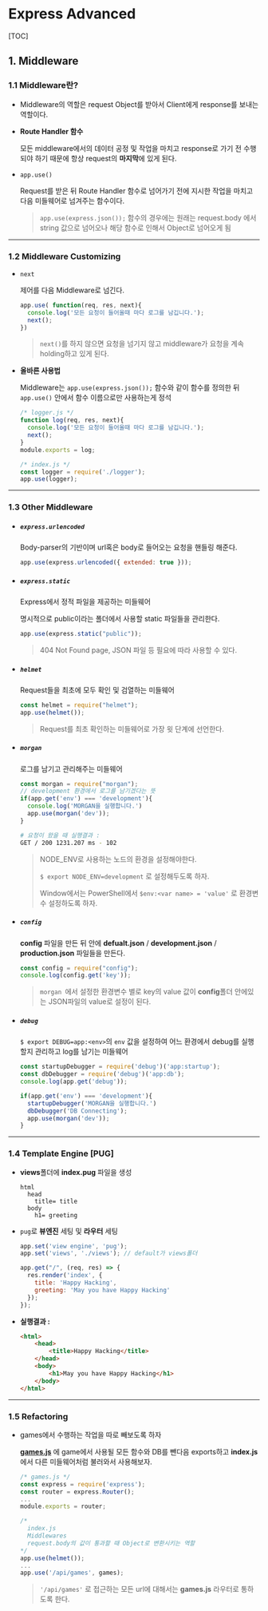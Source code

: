 # Express Advanced

[TOC]

## 1. Middleware

### 1.1 Middleware란?

- Middleware의 역할은 request Object를 받아서 Client에게 response를 보내는 역할이다.

- **Route Handler 함수**

  모든 middleware에서의 데이터 공정 및 작업을 마치고 response로 가기 전 수행되야 하기 때문에 항상 request의 **마지막**에 있게 된다.

- `app.use()`

   Request를 받은 뒤 Route Handler 함수로 넘어가기 전에 지시한 작업을 마치고 다음 미들웨어로 넘겨주는 함수이다.

   > `app.use(express.json());` 함수의 경우에는 원래는 request.body 에서 string 값으로 넘어오나 해당 함수로 인해서 Object로 넘어오게 됨

  

---

### 1.2 Middleware Customizing

- `next`

  제어를 다음 Middleware로 넘긴다.

  ```js
  app.use( function(req, res, next){
    console.log('모든 요청이 들어올때 마다 로그를 남깁니다.');
    next();
  })
  ```

  > `next()`를 하지 않으면 요청을 넘기지 않고 middleware가 요청을 계속 holding하고 있게 된다.

- **올바른 사용법**

  Middleware는 `app.use(express.json());` 함수와 같이 함수를 정의한 뒤 `app.use()` 안에서 함수 이름으로만 사용하는게 정석

  ```js
  /* logger.js */
  function log(req, res, next){
    console.log('모든 요청이 들어올때 마다 로그를 남깁니다.');
    next();
  }
  module.exports = log;
  ```

  ```js
  /* index.js */
  const logger = require('./logger');
  app.use(logger);
  ```

---

### 1.3 Other Middleware

- ##### `express.urlencoded`

  Body-parser의 기반이며 url혹은 body로 들어오는 요청을 핸들링 해준다.

  ```js
  app.use(express.urlencoded({ extended: true }));
  ```

- ##### `express.static`

  Express에서 정적 파일을 제공하는 미들웨어

  명시적으로 public이라는 폴더에서 사용할 static 파일들을 관리한다.

  ```js
  app.use(express.static("public"));
  ```

  > 404 Not Found page, JSON 파일 등 필요에 따라 사용할 수 있다.

- ##### `helmet`

  Request들을 최초에 모두 확인 및 검열하는 미들웨어

  ```js
  const helmet = require("helmet");
  app.use(helmet());
  ```

  > Request를 최초 확인하는 미들웨어로 가장 윗 단계에 선언한다.

- ##### `morgan`

  로그를 남기고 관리해주는 미들웨어

  ```js
  const morgan = require("morgan");
  // development 환경에서 로그를 남기겠다는 뜻 
  if(app.get('env') === 'development'){
    console.log('MORGAN을 실행합니다.')
    app.use(morgan('dev'));
  }
  ```

  ```bash
  # 요청이 왔을 때 실행결과 :
  GET / 200 1231.207 ms - 102
  ```

  > NODE_ENV로 사용하는 노드의 환경을 설정해야한다.
  >
  > `$ export NODE_ENV=development` 로 설정해두도록 하자.
  >
  > Window에서는 PowerShell에서 `$env:<var name> = 'value'` 로 환경변수 설정하도록 하자.

- ##### `config`

  **config** 파일을 만든 뒤 안에 **defualt.json** / **development.json** / **production.json** 파일들을 만든다.

  ```js
  const config = require("config");
  console.log(config.get('key'));
  ```

  > `morgan `에서 설정한 환경변수 별로 key의 value 값이 **config**폴더 안에있는 JSON파일의 value로 설정이 된다.

- ##### `debug`

  `$ export DEBUG=app:<env>`의 `env` 값을 설정하여 어느 환경에서 debug를 실행할지 관리하고 log를 남기는 미들웨어

  ```js
  const startupDebugger = require('debug')('app:startup');
  const dbDebugger = require('debug')('app:db');
  console.log(app.get('debug'));
  
  if(app.get('env') === 'development'){
    startupDebugger('MORGAN을 실행합니다.') 
    dbDebugger('DB Connecting');
    app.use(morgan('dev'));
  }
  ```

---
### 1.4 Template Engine [PUG]

- **views**폴더에 **index.pug** 파일을 생성

  ```pug
  html
    head
      title= title
    body
      h1= greeting
  ```

- `pug`로 **뷰엔진** 세팅 및 **라우터** 세팅

  ```js
  app.set('view engine', 'pug');
  app.set('views', './views'); // default가 views폴더
  
  app.get("/", (req, res) => {
    res.render('index', {
      title: 'Happy Hacking',
      greeting: 'May you have Happy Hacking'
    });
  });
  ```

- **실행결과 :**

  ```html
  <html>
      <head>
          <title>Happy Hacking</title>
      </head>
      <body>
          <h1>May you have Happy Hacking</h1>
      </body>
  </html>
  ```

---

### 1.5 Refactoring

- games에서 수행하는 작업을 따로 빼보도록 하자

  [**games.js**](https://github.com/Sunjae-Kim/TIL/tree/master/javascript/Express/4.Express-advanced/routes/games.js) 에 game에서 사용될 모든 함수와 DB를 뺀다음 exports하고 **index.js** 에서 다른 미들웨어처럼 불러와서 사용해보자. 

  ```js
  /* games.js */
  const express = require('express');
  const router = express.Router();
  ...
  module.exports = router;
  ```

  ```js
  /* 
    index.js
    Middlewares
    request.body의 값이 통과할 때 Object로 변환시키는 역할
  */
  app.use(helmet());
  ...
  app.use('/api/games', games);
  ```

  > `'/api/games'` 로 접근하는 모든 url에 대해서는 **games.js** 라우터로 통하도록 한다.




















